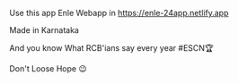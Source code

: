 Use this app Enle Webapp in https://enle-24app.netlify.app 

Made in Karnataka

And you know What RCB'ians say every year 
#ESCN🏆

Don't Loose Hope 😉
